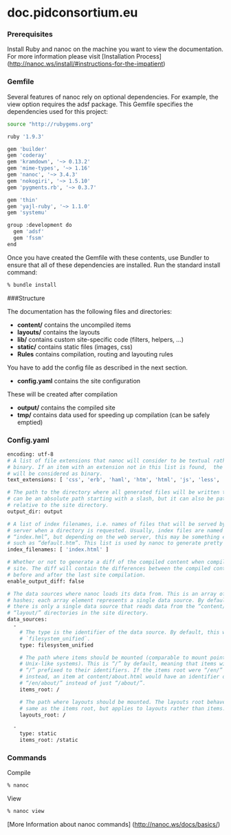 doc.pidconsortium.eu
====================

### Prerequisites
Install Ruby and nanoc on the machine you want to view the documentation. For more information please visit [Installation Process] (http://nanoc.ws/install/#instructions-for-the-impatient)

### Gemfile
Several features of nanoc rely on optional dependencies. For example, the view option requires the adsf package. This Gemfile specifies the dependencies used for this project:

```bash
source "http://rubygems.org"

ruby '1.9.3'

gem 'builder'
gem 'coderay'
gem 'kramdown', '~> 0.13.2'
gem 'mime-types', '~> 1.16'
gem 'nanoc', '~> 3.4.3'
gem 'nokogiri', '~> 1.5.10'
gem 'pygments.rb', '~> 0.3.7'

gem 'thin'
gem 'yajl-ruby', '~> 1.1.0'
gem 'systemu'

group :development do
  gem 'adsf'
  gem 'fssm'
end
```

Once you have created the Gemfile with these contents, use Bundler to ensure that all of these dependencies are installed. Run the standard install command:

```bash
% bundle install 
```

###Structure

The documentation has the following files and directories:

 *  **content/**
    contains the uncompiled items
 *  **layouts/**
    contains the layouts
 *  **lib/**
    contains custom site-specific code (filters, helpers, …)
 *  **static/**
    contains static files (images, css)
 *  **Rules**
    contains compilation, routing and layouting rules

You have to add the config file as described in the next section. 

 *  **config.yaml** 
    contains the site configuration

These will be created after compilation 
 *  **output/**
    contains the compiled site
 *  **tmp/**
    contains data used for speeding up compilation (can be safely emptied)

### Config.yaml 

```bash
encoding: utf-8
# A list of file extensions that nanoc will consider to be textual rather than
# binary. If an item with an extension not in this list is found,  the file
# will be considered as binary.
text_extensions: [ 'css', 'erb', 'haml', 'htm', 'html', 'js', 'less', 'markdown', 'md', 'php', 'rb', 'sass', 'scss', 'txt', 'xhtml', 'xml', 'atom' ]

# The path to the directory where all generated files will be written to. This
# can be an absolute path starting with a slash, but it can also be path
# relative to the site directory.
output_dir: output

# A list of index filenames, i.e. names of files that will be served by a web
# server when a directory is requested. Usually, index files are named
# “index.hml”, but depending on the web server, this may be something else,
# such as “default.htm”. This list is used by nanoc to generate pretty URLs.
index_filenames: [ 'index.html' ]

# Whether or not to generate a diff of the compiled content when compiling a
# site. The diff will contain the differences between the compiled content
# before and after the last site compilation.
enable_output_diff: false

# The data sources where nanoc loads its data from. This is an array of
# hashes; each array element represents a single data source. By default,
# there is only a single data source that reads data from the “content/” and
# “layout/” directories in the site directory.
data_sources:
  -
    # The type is the identifier of the data source. By default, this will be
    # `filesystem_unified`.
    type: filesystem_unified

    # The path where items should be mounted (comparable to mount points in
    # Unix-like systems). This is “/” by default, meaning that items will have
    # “/” prefixed to their identifiers. If the items root were “/en/”
    # instead, an item at content/about.html would have an identifier of
    # “/en/about/” instead of just “/about/”.
    items_root: /

    # The path where layouts should be mounted. The layouts root behaves the
    # same as the items root, but applies to layouts rather than items.
    layouts_root: /

  -
    type: static
    items_root: /static

```

### Commands


Compile 
```bash
% nanoc
```

View 
```bash
% nanoc view
```
[More Information about nanoc commands] (http://nanoc.ws/docs/basics/)

